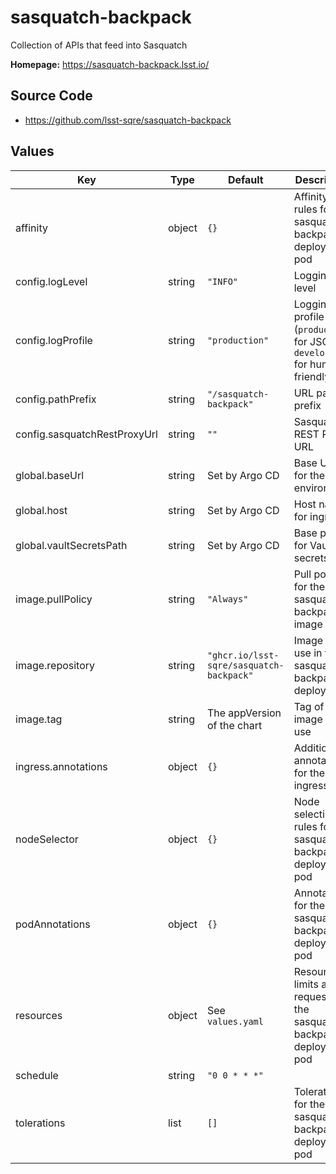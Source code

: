 # sasquatch-backpack

Collection of APIs that feed into Sasquatch

**Homepage:** <https://sasquatch-backpack.lsst.io/>

## Source Code

* <https://github.com/lsst-sqre/sasquatch-backpack>

## Values

| Key | Type | Default | Description |
|-----|------|---------|-------------|
| affinity | object | `{}` | Affinity rules for the sasquatch-backpack deployment pod |
| config.logLevel | string | `"INFO"` | Logging level |
| config.logProfile | string | `"production"` | Logging profile (`production` for JSON, `development` for human-friendly) |
| config.pathPrefix | string | `"/sasquatch-backpack"` | URL path prefix |
| config.sasquatchRestProxyUrl | string | `""` | Sasquatch REST Proxy URL |
| global.baseUrl | string | Set by Argo CD | Base URL for the environment |
| global.host | string | Set by Argo CD | Host name for ingress |
| global.vaultSecretsPath | string | Set by Argo CD | Base path for Vault secrets |
| image.pullPolicy | string | `"Always"` | Pull policy for the sasquatch-backpack image |
| image.repository | string | `"ghcr.io/lsst-sqre/sasquatch-backpack"` | Image to use in the sasquatch-backpack deployment |
| image.tag | string | The appVersion of the chart | Tag of image to use |
| ingress.annotations | object | `{}` | Additional annotations for the ingress rule |
| nodeSelector | object | `{}` | Node selection rules for the sasquatch-backpack deployment pod |
| podAnnotations | object | `{}` | Annotations for the sasquatch-backpack deployment pod |
| resources | object | See `values.yaml` | Resource limits and requests for the sasquatch-backpack deployment pod |
| schedule | string | `"0 0 * * *"` |  |
| tolerations | list | `[]` | Tolerations for the sasquatch-backpack deployment pod |
